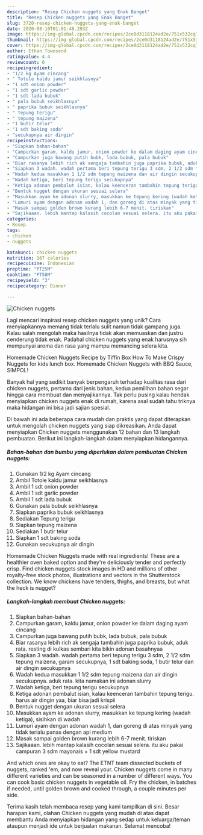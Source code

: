 ```yaml
---
description: "Resep Chicken nuggets yang Enak Banget"
title: "Resep Chicken nuggets yang Enak Banget"
slug: 3720-resep-chicken-nuggets-yang-enak-banget
date: 2020-08-10T01:01:48.293Z
image: https://img-global.cpcdn.com/recipes/2ce0d3118124ad2e/751x532cq70/chicken-nuggets-foto-resep-utama.jpg
thumbnail: https://img-global.cpcdn.com/recipes/2ce0d3118124ad2e/751x532cq70/chicken-nuggets-foto-resep-utama.jpg
cover: https://img-global.cpcdn.com/recipes/2ce0d3118124ad2e/751x532cq70/chicken-nuggets-foto-resep-utama.jpg
author: Ethan Townsend
ratingvalue: 4.4
reviewcount: 6
recipeingredient:
- "1/2 kg Ayam cincang"
- " Totole kaldu jamur seikhlasnya"
- "1 sdt onion powder"
- "1 sdt garlic powder"
- "1 sdt lada bubuk"
- " pala bubuk seikhlasnya"
- " paprika bubuk seikhlasnya"
- " Tepung terigu"
- " tepung maizena"
- "1 butir telur"
- "1 sdt baking soda"
- "secukupnya air dingin"
recipeinstructions:
- "Siapkan bahan-bahan"
- "Campurkan garam, kaldu jamur, onion powder ke dalam daging ayam cincang"
- "Campurkan juga bawang putih bubk, lada bubuk, pala bubuk"
- "Biar rasanya lebih rich ak sengaja tambahin juga paprika bubuk, aduk rata. resting di kulkas sembari kita bikin adonan basahnyaa"
- "Siapkan 3 wadah. wadah pertama beri tepung terigu 3 sdm, 2 1/2 sdm tepung maizena, garam secukupnya, 1 sdt baking soda, 1 butir telur dan air dingin secukupnya"
- "Wadah kedua masukkan 1 1/2 sdm tepung maizena dan air dingin secukupnya. aduk rata. kita namakan ini adonan slurry"
- "Wadah ketiga, beri tepung terigu secukupnya"
- "Ketiga adonan pembalut isian, kalau keenceran tambahin tepung terigu. harus air dingin yaa, biar bisa jadi krispii"
- "Bentuk nugget dengan ukuran sesuai selera"
- "Masukkan ayam ke adonan slurry, masukkan ke tepung kering (wadah ketiga), sisihkan di wadah"
- "Lumuri ayam dengan adonan wadah 1, dan goreng di atas minyak yang tidak terlalu panas dengan api medium"
- "Masak sampai golden brown kurang lebih 6-7 menit. tiriskan"
- "Sajikaaan. lebih mantap kalasih cocolan sesuai selera. itu aku pakai campuran 3 sdm mayonais + 1 sdt yellow mustard"
categories:
- Resep
tags:
- chicken
- nuggets

katakunci: chicken nuggets 
nutrition: 167 calories
recipecuisine: Indonesian
preptime: "PT25M"
cooktime: "PT58M"
recipeyield: "3"
recipecategory: Dinner

---
```



![Chicken nuggets](https://img-global.cpcdn.com/recipes/2ce0d3118124ad2e/751x532cq70/chicken-nuggets-foto-resep-utama.jpg)

Lagi mencari inspirasi resep chicken nuggets yang unik? Cara menyiapkannya memang tidak terlalu sulit namun tidak gampang juga. Kalau salah mengolah maka hasilnya tidak akan memuaskan dan justru cenderung tidak enak. Padahal chicken nuggets yang enak harusnya sih mempunyai aroma dan rasa yang mampu memancing selera kita.

Homemade Chicken Nuggets Recipe by Tiffin Box How To Make Crispy Nuggets for kids lunch box. Homemade Chicken Nuggets with BBQ Sauce, SIMPOL!

Banyak hal yang sedikit banyak berpengaruh terhadap kualitas rasa dari chicken nuggets, pertama dari jenis bahan, kedua pemilihan bahan segar hingga cara membuat dan menyajikannya. Tak perlu pusing kalau hendak menyiapkan chicken nuggets enak di rumah, karena asal sudah tahu triknya maka hidangan ini bisa jadi sajian spesial.


Di bawah ini ada beberapa cara mudah dan praktis yang dapat diterapkan untuk mengolah chicken nuggets yang siap dikreasikan. Anda dapat menyiapkan Chicken nuggets menggunakan 12 bahan dan 13 langkah pembuatan. Berikut ini langkah-langkah dalam menyiapkan hidangannya.

<!--inarticleads1-->

##### Bahan-bahan dan bumbu yang diperlukan dalam pembuatan Chicken nuggets:

1. Gunakan 1/2 kg Ayam cincang
1. Ambil  Totole kaldu jamur seikhlasnya
1. Ambil 1 sdt onion powder
1. Ambil 1 sdt garlic powder
1. Ambil 1 sdt lada bubuk
1. Gunakan  pala bubuk seikhlasnya
1. Siapkan  paprika bubuk seikhlasnya
1. Sediakan  Tepung terigu
1. Siapkan  tepung maizena
1. Sediakan 1 butir telur
1. Siapkan 1 sdt baking soda
1. Gunakan secukupnya air dingin


Homemade Chicken Nuggets made with real ingredients! These are a healthier oven baked option and they&#39;re deliciously tender and perfectly crisp. Find chicken nuggets stock images in HD and millions of other royalty-free stock photos, illustrations and vectors in the Shutterstock collection. We know chickens have tenders, thighs, and breasts, but what the heck is nugget? 

<!--inarticleads2-->

##### Langkah-langkah membuat Chicken nuggets:

1. Siapkan bahan-bahan
1. Campurkan garam, kaldu jamur, onion powder ke dalam daging ayam cincang
1. Campurkan juga bawang putih bubk, lada bubuk, pala bubuk
1. Biar rasanya lebih rich ak sengaja tambahin juga paprika bubuk, aduk rata. resting di kulkas sembari kita bikin adonan basahnyaa
1. Siapkan 3 wadah. wadah pertama beri tepung terigu 3 sdm, 2 1/2 sdm tepung maizena, garam secukupnya, 1 sdt baking soda, 1 butir telur dan air dingin secukupnya
1. Wadah kedua masukkan 1 1/2 sdm tepung maizena dan air dingin secukupnya. aduk rata. kita namakan ini adonan slurry
1. Wadah ketiga, beri tepung terigu secukupnya
1. Ketiga adonan pembalut isian, kalau keenceran tambahin tepung terigu. harus air dingin yaa, biar bisa jadi krispii
1. Bentuk nugget dengan ukuran sesuai selera
1. Masukkan ayam ke adonan slurry, masukkan ke tepung kering (wadah ketiga), sisihkan di wadah
1. Lumuri ayam dengan adonan wadah 1, dan goreng di atas minyak yang tidak terlalu panas dengan api medium
1. Masak sampai golden brown kurang lebih 6-7 menit. tiriskan
1. Sajikaaan. lebih mantap kalasih cocolan sesuai selera. itu aku pakai campuran 3 sdm mayonais + 1 sdt yellow mustard


And which ones are okay to eat? The ETNT team dissected buckets of nuggets, ranked &#39;em, and now reveal your. Chicken nuggets come in many different varieties and can be seasoned in a number of different ways. You can cook basic chicken nuggets in vegetable oil. Fry the chicken, in batches if needed, until golden brown and cooked through, a couple minutes per side. 

Terima kasih telah membaca resep yang kami tampilkan di sini. Besar harapan kami, olahan Chicken nuggets yang mudah di atas dapat membantu Anda menyiapkan hidangan yang sedap untuk keluarga/teman ataupun menjadi ide untuk berjualan makanan. Selamat mencoba!
